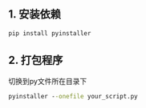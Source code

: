 ## 1. 安装依赖

```cmd
pip install pyinstaller
```

## 2. 打包程序

切换到py文件所在目录下
```cmd
pyinstaller --onefile your_script.py
```

